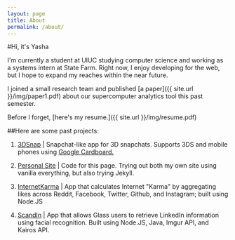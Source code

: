 ```yaml
---
layout: page
title: About
permalink: /about/
---
```


#Hi, it's Yasha

I'm currently a student at UIUC studying computer science and working as a systems intern at State Farm. Right now, I enjoy developing for the web,
but I hope to expand my reaches within the near future.

I joined a small research team and published [a paper]({{ site.url }}/img/paper1.pdf) about our
supercomputer analytics tool this past semester.

Before I forget, [here's my resume.]({{ site.url }}/img/resume.pdf)

##Here are some past projects:

1. [3DSnap](http://github.com/redsn0w422/boilermake2015/)
| Snapchat-like app for 3D snapchats. Supports 3DS and mobile phones using [Google Cardboard.](http://www.google.com/get/cardboard/)

2. [Personal Site](https://github.com/redsn0w422/redsn0w422.github.io/)
| Code for this page. Trying out both my own site using vanilla everything, but also trying Jekyll.

3. [InternetKarma](http://github.com/xasos/InternetKarma/)
| App that calculates Internet "Karma" by aggregating likes across Reddit, Facebook, Twitter, Github, and Instagram; built using Node.JS

4. [ScandIn](http://github.com/xasos/ScandIn)
| App that allows Glass users to retrieve LinkedIn information using facial recognition. Built using Node.JS, Java,
Imgur API, and Kairos API.
